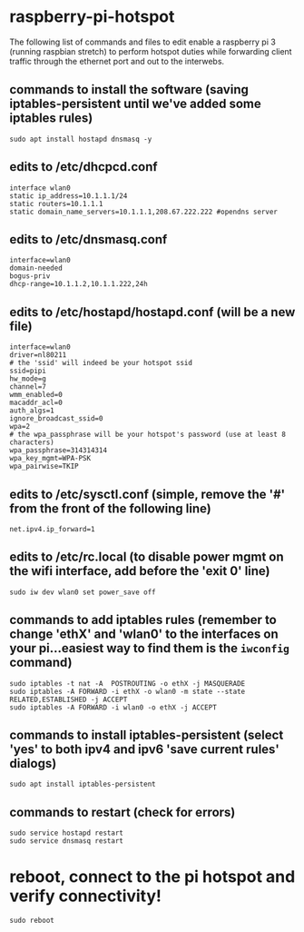 # raspberry-pi-hotspot
The following list of commands and files to edit enable a raspberry pi 3 (running raspbian stretch) to perform hotspot duties while forwarding client traffic through the ethernet port and out to the interwebs.

## commands to install the software (saving iptables-persistent until we've added some iptables rules)
```sudo apt install hostapd dnsmasq -y```

## edits to /etc/dhcpcd.conf
```
interface wlan0
static ip_address=10.1.1.1/24
static routers=10.1.1.1
static domain_name_servers=10.1.1.1,208.67.222.222 #opendns server
```

## edits to /etc/dnsmasq.conf
```
interface=wlan0
domain-needed
bogus-priv
dhcp-range=10.1.1.2,10.1.1.222,24h
```

## edits to /etc/hostapd/hostapd.conf (will be a new file)
```
interface=wlan0
driver=nl80211
# the 'ssid' will indeed be your hotspot ssid
ssid=pipi
hw_mode=g
channel=7
wmm_enabled=0
macaddr_acl=0
auth_algs=1
ignore_broadcast_ssid=0
wpa=2
# the wpa_passphrase will be your hotspot's password (use at least 8 characters)
wpa_passphrase=314314314
wpa_key_mgmt=WPA-PSK
wpa_pairwise=TKIP
```

## edits to /etc/sysctl.conf (simple, remove the '#' from the front of the following line)
```
net.ipv4.ip_forward=1
```

## edits to /etc/rc.local (to disable power mgmt on the wifi interface, add before the 'exit 0' line)
```
sudo iw dev wlan0 set power_save off
```

## commands to add iptables rules (remember to change 'ethX' and 'wlan0' to the interfaces on your pi...easiest way to find them is the ```iwconfig``` command) 
```
sudo iptables -t nat -A  POSTROUTING -o ethX -j MASQUERADE
sudo iptables -A FORWARD -i ethX -o wlan0 -m state --state RELATED,ESTABLISHED -j ACCEPT
sudo iptables -A FORWARD -i wlan0 -o ethX -j ACCEPT
```

## commands to install iptables-persistent (select 'yes' to both ipv4 and ipv6 'save current rules' dialogs)
```
sudo apt install iptables-persistent
```

## commands to restart (check for errors)
```
sudo service hostapd restart
sudo service dnsmasq restart
```
# reboot, connect to the pi hotspot and verify connectivity!
```
sudo reboot
```
